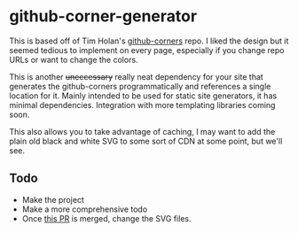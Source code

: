# github-corner-generator

This is based off of Tim Holan's [github-corners](https://github.com/tholman/github-corners) 
repo. I liked the design but it seemed tedious to implement on every page,
especially if you change repo URLs or want to change the colors.

This is another ~~uneccessary~~ really neat dependency for your site that generates the
github-corners programmatically and references a single location for it. Mainly
intended to be used for static site generators, it has minimal dependencies.
Integration with more templating libraries coming soon.

This also allows you to take advantage of caching, I may want to add the plain old
black and white SVG to some sort of CDN at some point, but we'll see.

## Todo

- Make the project
- Make a more comprehensive todo
- Once [this PR](https://github.com/tholman/github-corners/pull/34) is merged, change the SVG files.